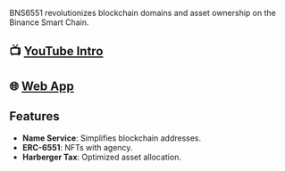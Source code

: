 BNS6551 revolutionizes blockchain domains and asset ownership on the Binance Smart Chain.

## 📺 [YouTube Intro](https://www.youtube.com/watch?v=4a3Dtj_7ZB8)
## 🌐 [Web App](https://bns6551.github.io/webapp/)

## Features
- **Name Service**: Simplifies blockchain addresses.
- **ERC-6551**: NFTs with agency.
- **Harberger Tax**: Optimized asset allocation.
